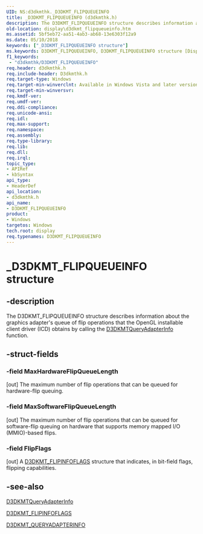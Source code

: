 ```yaml
---
UID: NS:d3dkmthk._D3DKMT_FLIPQUEUEINFO
title: _D3DKMT_FLIPQUEUEINFO (d3dkmthk.h)
description: The D3DKMT_FLIPQUEUEINFO structure describes information about the graphics adapter's queue of flip operations that the OpenGL installable client driver (ICD) obtains by calling the D3DKMTQueryAdapterInfo function.
old-location: display\d3dkmt_flipqueueinfo.htm
ms.assetid: 5bf5eb72-aa51-4ab3-ab68-13e6303f12a9
ms.date: 05/10/2018
keywords: ["_D3DKMT_FLIPQUEUEINFO structure"]
ms.keywords: D3DKMT_FLIPQUEUEINFO, D3DKMT_FLIPQUEUEINFO structure [Display Devices], OpenGL_Structs_db4a7b98-df53-4e1e-a990-0a2f45d71525.xml, _D3DKMT_FLIPQUEUEINFO, d3dkmthk/D3DKMT_FLIPQUEUEINFO, display.d3dkmt_flipqueueinfo
f1_keywords:
 - "d3dkmthk/D3DKMT_FLIPQUEUEINFO"
req.header: d3dkmthk.h
req.include-header: D3dkmthk.h
req.target-type: Windows
req.target-min-winverclnt: Available in Windows Vista and later versions of the Windows operating systems.
req.target-min-winversvr: 
req.kmdf-ver: 
req.umdf-ver: 
req.ddi-compliance: 
req.unicode-ansi: 
req.idl: 
req.max-support: 
req.namespace: 
req.assembly: 
req.type-library: 
req.lib: 
req.dll: 
req.irql: 
topic_type:
- APIRef
- kbSyntax
api_type:
- HeaderDef
api_location:
- d3dkmthk.h
api_name:
- D3DKMT_FLIPQUEUEINFO
product:
- Windows
targetos: Windows
tech.root: display
req.typenames: D3DKMT_FLIPQUEUEINFO
---
```


# _D3DKMT_FLIPQUEUEINFO structure


## -description


The D3DKMT_FLIPQUEUEINFO structure describes information about the graphics adapter's queue of flip operations that the OpenGL installable client driver (ICD) obtains by calling the <a href="https://docs.microsoft.com/windows-hardware/drivers/ddi/d3dkmthk/nf-d3dkmthk-d3dkmtqueryadapterinfo">D3DKMTQueryAdapterInfo</a> function.


## -struct-fields




### -field MaxHardwareFlipQueueLength

[out] The maximum number of flip operations that can be queued for hardware-flip queuing.


### -field MaxSoftwareFlipQueueLength

[out] The maximum number of flip operations that can be queued for software-flip queuing  on hardware that supports memory mapped I/O (MMIO)-based flips.


### -field FlipFlags

[out] A <a href="https://docs.microsoft.com/windows-hardware/drivers/ddi/d3dkmthk/ns-d3dkmthk-_d3dkmt_flipinfoflags">D3DKMT_FLIPINFOFLAGS</a> structure that indicates, in bit-field flags, flipping capabilities.


## -see-also




<a href="https://docs.microsoft.com/windows-hardware/drivers/ddi/d3dkmthk/nf-d3dkmthk-d3dkmtqueryadapterinfo">D3DKMTQueryAdapterInfo</a>



<a href="https://docs.microsoft.com/windows-hardware/drivers/ddi/d3dkmthk/ns-d3dkmthk-_d3dkmt_flipinfoflags">D3DKMT_FLIPINFOFLAGS</a>



<a href="https://docs.microsoft.com/windows-hardware/drivers/ddi/d3dkmthk/ns-d3dkmthk-_d3dkmt_queryadapterinfo">D3DKMT_QUERYADAPTERINFO</a>
 

 

